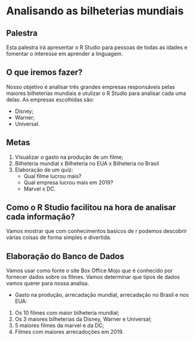 # Analisando as bilheterias mundiais

## Palestra
Esta palestra irá apresentar o R Studio para pessoas de todas as idades e fomentar o interesse em aprender a linguagem. 

## O que iremos fazer?
Nosso objetivo é analisar três grandes empresas responsáveis pelas maiores bilheterias mundiais e utulizar o R Studio para analisar cada uma delas.
As empresas escolhidas são:
- Disney;
- Warner;
- Universal.

## Metas
1. Visualizar o gasto na produção de um filme;
2. Bilheteria mundial x Bilheteria no EUA x Bilheteria no Brasil
3. Elaboração de um quiz: 
   - Qual filme lucrou mais?
   - Qual empresa lucrou mais em 2019?
   - Marvel x DC.
## Como o R Studio facilitou na hora de analisar cada informação?

Vamos mostrar que com conhecimentos basicos de r podemos descobrir várias coisas de forma simples e divertida.

## Elaboração do Banco de Dados

Vamos usar como fonte o site Box Office Mojo que é conhecido por fornecer dados sobre os filmes. Vamos determinar que tipos de dados vamos querer para nossa analisa.
- Gasto na produção, arrecadação mundial, arrecadação no Brasil e nos EUA:
1. Os 10 filmes com maior bilheteria mundial;
2. Os 3 maiores bilheterias da Disney, Warner e Universal;
3. 5 maiores filmes da marvel e da DC;
4. Filmes com  maiores arrecadoções em 2019.

